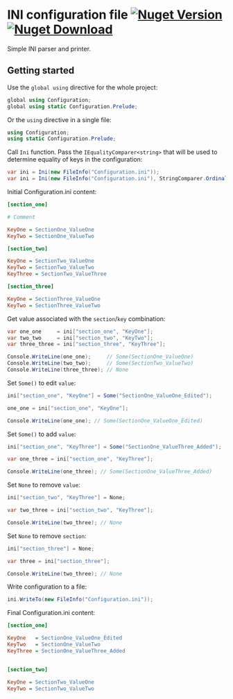 # INI configuration file [![Nuget Version](https://img.shields.io/nuget/v/Configuration.Ini)](https://www.nuget.org/packages/Configuration.Ini) [![Nuget Download](https://img.shields.io/nuget/dt/Configuration.Ini)](https://www.nuget.org/packages/Configuration.Ini)
Simple INI parser and printer.
## Getting started
Use the ```global using``` directive for the whole project:
```csharp
global using Configuration;
global using static Configuration.Prelude;
```
Or the ```using``` directive in a single file: 
```csharp
using Configuration;
using static Configuration.Prelude;
```
Call ```Ini``` function. Pass the ```IEqualityComparer<string>``` 
that will be used to determine equality of keys in the configuration:
```csharp
var ini = Ini(new FileInfo("Configuration.ini"));
var ini = Ini(new FileInfo("Configuration.ini"), StringComparer.OrdinalIgnoreCase);
```
Initial Configuration.ini content:
```ini
[section_one]

# Comment

KeyOne = SectionOne_ValueOne
KeyTwo = SectionOne_ValueTwo

[section_two]

KeyOne = SectionTwo_ValueOne
KeyTwo = SectionTwo_ValueTwo
KeyThree = SectionTwo_ValueThree

[section_three]

KeyOne = SectionThree_ValueOne
KeyTwo = SectionThree_ValueTwo
```
Get value associated with the ```section```/```key``` combination:
```csharp
var one_one     = ini["section_one", "KeyOne"];
var two_two     = ini["section_two", "KeyTwo"];
var three_three = ini["section_three", "KeyThree"];

Console.WriteLine(one_one);     // Some(SectionOne_ValueOne)
Console.WriteLine(two_two);     // Some(SectionTwo_ValueTwo)
Console.WriteLine(three_three); // None
```
Set ```Some()``` to edit ```value```:
```csharp
ini["section_one", "KeyOne"] = Some("SectionOne_ValueOne_Edited");

one_one = ini["section_one", "KeyOne"];

Console.WriteLine(one_one); // Some(SectionOne_ValueOne_Edited)
```
Set ```Some()``` to add ```value```:
```csharp
ini["section_one", "KeyThree"] = Some("SectionOne_ValueThree_Added");

var one_three = ini["section_one", "KeyThree"];

Console.WriteLine(one_three); // Some(SectionOne_ValueThree_Added)
```
Set ```None``` to remove ```value```:
```csharp
ini["section_two", "KeyThree"] = None;

var two_three = ini["section_two", "KeyThree"];

Console.WriteLine(two_three); // None
```
Set ```None``` to remove ```section```:
```csharp
ini["section_three"] = None;

var three = ini["section_three"];

Console.WriteLine(two_three); // None
```
Write configuration to a file:
```csharp
ini.WriteTo(new FileInfo("Configuration.ini"));
```
Final Configuration.ini content:
```ini
[section_one]

KeyOne   = SectionOne_ValueOne_Edited
KeyTwo   = SectionOne_ValueTwo
KeyThree = SectionOne_ValueThree_Added


[section_two]

KeyOne = SectionTwo_ValueOne
KeyTwo = SectionTwo_ValueTwo
```